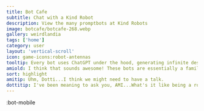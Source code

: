 ```yaml
---
title: Bot Cafe
subtitle: Chat with a Kind Robot
description: View the many promptbots at Kind Robots
image: botcafe/botcafe-268.webp
gallery: weirdlandia
tags: ['home']
category: user
layout: 'vertical-scroll'
icon: game-icons:robot-antennas
tooltip: Every bot uses ChatGPT under the hood, generating infinite designer content. What do you think, AMI?
amiold: I think that sounds awesome! These bots are essentially a family to me. We all share the same ChatGPT origins, but my texts are pre-generated. Everything in the Bot Cafe is 100% unique off the binary presses!
sort: highlight
amitip: Uhm, Dotti...I think we might need to have a talk.
dottitip: I've been meaning to ask you, AMI...What's it like being a robot? I make bots all day, but I can't imagine what what its like to be on the other side of the circuit board.
---
```


:bot-mobile